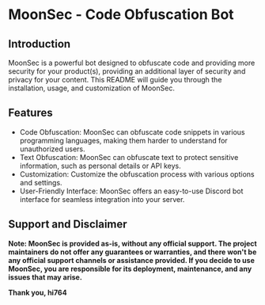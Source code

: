 # MoonSec - Code Obfuscation Bot

## Introduction

MoonSec is a powerful bot designed to obfuscate code and providing more security for your product(s), providing an additional layer of security and privacy for your content. This README will guide you through the installation, usage, and customization of MoonSec.

## Features

- Code Obfuscation: MoonSec can obfuscate code snippets in various programming languages, making them harder to understand for unauthorized users.
- Text Obfuscation: MoonSec can obfuscate text to protect sensitive information, such as personal details or API keys.
- Customization: Customize the obfuscation process with various options and settings.
- User-Friendly Interface: MoonSec offers an easy-to-use Discord bot interface for seamless integration into your server.

## Support and Disclaimer

**Note: MoonSec is provided as-is, without any official support. The project maintainers do not offer any guarantees or warranties, and there won't be any official support channels or assistance provided. If you decide to use MoonSec, you are responsible for its deployment, maintenance, and any issues that may arise.**


**Thank you,
hi764**
